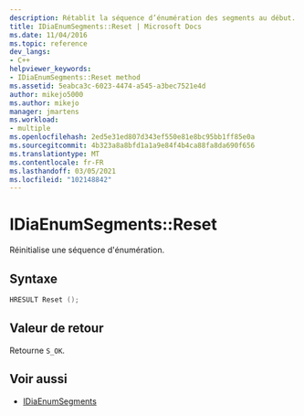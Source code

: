 ```yaml
---
description: Rétablit la séquence d’énumération des segments au début.
title: IDiaEnumSegments::Reset | Microsoft Docs
ms.date: 11/04/2016
ms.topic: reference
dev_langs:
- C++
helpviewer_keywords:
- IDiaEnumSegments::Reset method
ms.assetid: 5eabca3c-6023-4474-a545-a3bec7521e4d
author: mikejo5000
ms.author: mikejo
manager: jmartens
ms.workload:
- multiple
ms.openlocfilehash: 2ed5e31ed807d343ef550e81e8bc95bb1ff85e0a
ms.sourcegitcommit: 4b323a8a8bfd1a1a9e84f4b4ca88fa8da690f656
ms.translationtype: MT
ms.contentlocale: fr-FR
ms.lasthandoff: 03/05/2021
ms.locfileid: "102148842"
---
```

# <a name="idiaenumsegmentsreset"></a>IDiaEnumSegments::Reset
Réinitialise une séquence d'énumération.

## <a name="syntax"></a>Syntaxe

```C++
HRESULT Reset ();
```

## <a name="return-value"></a>Valeur de retour
 Retourne `S_OK`.

## <a name="see-also"></a>Voir aussi
- [IDiaEnumSegments](../../debugger/debug-interface-access/idiaenumsegments.md)
